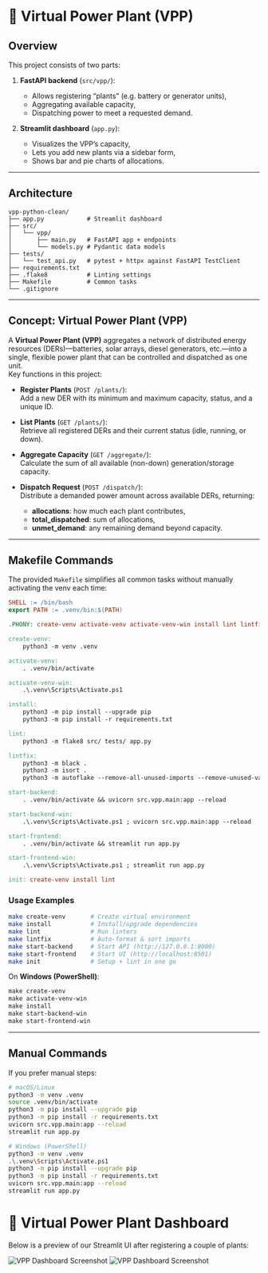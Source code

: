 # 🔋 Virtual Power Plant (VPP)

## Overview

This project consists of two parts:

1. **FastAPI backend** (`src/vpp/`):  
   - Allows registering “plants” (e.g. battery or generator units),  
   - Aggregating available capacity,  
   - Dispatching power to meet a requested demand.

2. **Streamlit dashboard** (`app.py`):  
   - Visualizes the VPP’s capacity,  
   - Lets you add new plants via a sidebar form,  
   - Shows bar and pie charts of allocations.

---

## Architecture

```
vpp-python-clean/
├── app.py            # Streamlit dashboard
├── src/
│   └── vpp/
│       ├── main.py   # FastAPI app + endpoints
│       └── models.py # Pydantic data models
├── tests/
│   └── test_api.py   # pytest + httpx against FastAPI TestClient
├── requirements.txt  
├── .flake8           # Linting settings
├── Makefile          # Common tasks
└── .gitignore        
```

---

## Concept: Virtual Power Plant (VPP)

A **Virtual Power Plant (VPP)** aggregates a network of distributed energy resources (DERs)—batteries, solar arrays, diesel generators, etc.—into a single, flexible power plant that can be controlled and dispatched as one unit.  
Key functions in this project:

- **Register Plants** (`POST /plants/`):  
  Add a new DER with its minimum and maximum capacity, status, and a unique ID.

- **List Plants** (`GET /plants/`):  
  Retrieve all registered DERs and their current status (idle, running, or down).

- **Aggregate Capacity** (`GET /aggregate/`):  
  Calculate the sum of all available (non-down) generation/storage capacity.

- **Dispatch Request** (`POST /dispatch/`):  
  Distribute a demanded power amount across available DERs, returning:
  - **allocations**: how much each plant contributes,
  - **total_dispatched**: sum of allocations,
  - **unmet_demand**: any remaining demand beyond capacity.

---

## Makefile Commands

The provided `Makefile` simplifies all common tasks without manually activating the venv each time:

```makefile
SHELL := /bin/bash
export PATH := .venv/bin:$(PATH)

.PHONY: create-venv activate-venv activate-venv-win install lint lintfix start-backend start-backend-win start-frontend start-frontend-win init

create-venv:
    python3 -m venv .venv

activate-venv:
    . .venv/bin/activate

activate-venv-win:
    .\.venv\Scripts\Activate.ps1

install:
    python3 -m pip install --upgrade pip
    python3 -m pip install -r requirements.txt

lint:
    python3 -m flake8 src/ tests/ app.py

lintfix:
    python3 -m black .
    python3 -m isort .
    python3 -m autoflake --remove-all-unused-imports --remove-unused-variables --in-place -r .

start-backend:
    . .venv/bin/activate && uvicorn src.vpp.main:app --reload

start-backend-win:
    .\.venv\Scripts\Activate.ps1 ; uvicorn src.vpp.main:app --reload

start-frontend:
    . .venv/bin/activate && streamlit run app.py

start-frontend-win:
    .\.venv\Scripts\Activate.ps1 ; streamlit run app.py

init: create-venv install lint
```

### Usage Examples

```bash
make create-venv       # Create virtual environment
make install           # Install/upgrade dependencies
make lint              # Run linters
make lintfix           # Auto-format & sort imports
make start-backend     # Start API (http://127.0.0.1:8000)
make start-frontend    # Start UI (http://localhost:8501)
make init              # Setup + lint in one go
```

On **Windows (PowerShell)**:

```powershell
make create-venv
make activate-venv-win
make install
make start-backend-win
make start-frontend-win
```

---

## Manual Commands

If you prefer manual steps:

```bash
# macOS/Linux
python3 -m venv .venv
source .venv/bin/activate
python3 -m pip install --upgrade pip
python3 -m pip install -r requirements.txt
uvicorn src.vpp.main:app --reload
streamlit run app.py

# Windows (PowerShell)
python3 -m venv .venv
.\.venv\Scripts\Activate.ps1
python3 -m pip install --upgrade pip
python3 -m pip install -r requirements.txt
uvicorn src.vpp.main:app --reload
streamlit run app.py
```
# 🔋 Virtual Power Plant Dashboard

Below is a preview of our Streamlit UI after registering a couple of plants:

![VPP Dashboard Screenshot](assets/dashboard_example1.png)
![VPP Dashboard Screenshot](assets/dashboard_example1.2.png)


